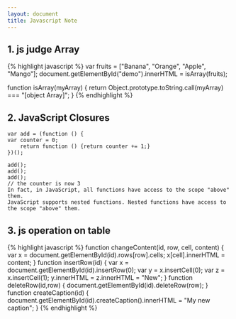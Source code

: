 ```yaml
---
layout: document
title: Javascript Note
---
```

## 1. js judge Array
{% highlight javascript %}
var fruits = ["Banana", "Orange", "Apple", "Mango"];
document.getElementById("demo").innerHTML = isArray(fruits);

function isArray(myArray) {
  return Object.prototype.toString.call(myArray) 
    === "[object Array]";
}
{% endhighlight %}

## 2. JavaScript Closures
~~~
var add = (function () {
var counter = 0;
    return function () {return counter += 1;}
})();

add();
add();
add();
// the counter is now 3
In fact, in JavaScript, all functions have access to the scope "above" them.
JavaScript supports nested functions. Nested functions have access to the scope "above" them. 
~~~

## 3. js operation on table
{% highlight javascript %}
function changeContent(id, row, cell, content) {
  var x = document.getElementById(id).rows[row].cells;
  x[cell].innerHTML = content;
}
function insertRow(id) {
  var x = document.getElementById(id).insertRow(0);
  var y = x.insertCell(0);
  var z = x.insertCell(1);
  y.innerHTML = z.innerHTML = "New";
} 
function deleteRow(id,row) {
  document.getElementById(id).deleteRow(row);
}
function createCaption(id) {
  document.getElementById(id).createCaption().innerHTML = "My new caption";
}
{% endhighlight %}